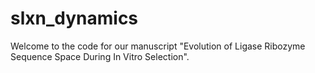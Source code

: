 # slxn_dynamics
Welcome  to the code for our manuscript "Evolution of Ligase Ribozyme Sequence Space During In Vitro Selection". 
